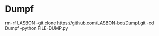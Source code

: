 # Dumpf
rm-rf LASBON 
-git clone https://github.com/LASBON-bot/Dumpf.git
-cd Dumpf
-python FILE-DUMP.py
